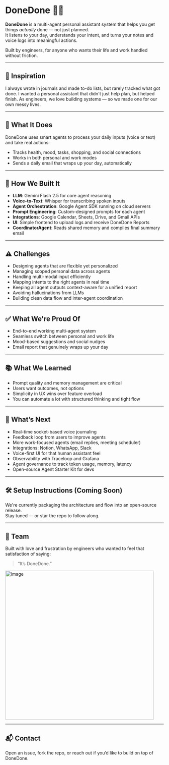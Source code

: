 # DoneDone 🧠✅

**DoneDone** is a multi-agent personal assistant system that helps you get things *actually* done — not just planned.  
It listens to your day, understands your intent, and turns your notes and voice logs into meaningful actions.

Built by engineers, for anyone who wants their life and work handled without friction.

---

## 🧩 Inspiration

I always wrote in journals and made to-do lists, but rarely tracked what got done. I wanted a personal assistant that didn't just help plan, but helped finish. As engineers, we love building systems — so we made one for our own messy lives.

---

## 🚀 What It Does

DoneDone uses smart agents to process your daily inputs (voice or text) and take real actions:
- Tracks health, mood, tasks, shopping, and social connections  
- Works in both personal and work modes  
- Sends a daily email that wraps up your day, automatically  

---

## 🔧 How We Built It

- **LLM**: Gemini Flash 2.5 for core agent reasoning  
- **Voice-to-Text**: Whisper for transcribing spoken inputs  
- **Agent Orchestration**: Google Agent SDK running on cloud servers  
- **Prompt Engineering**: Custom-designed prompts for each agent  
- **Integrations**: Google Calendar, Sheets, Drive, and Gmail APIs  
- **UI**: Simple frontend to upload logs and receive DoneDone Reports  
- **CoordinatorAgent**: Reads shared memory and compiles final summary email  

---

## ⚠️ Challenges

- Designing agents that are flexible yet personalized  
- Managing scoped personal data across agents  
- Handling multi-modal input efficiently  
- Mapping intents to the right agents in real time  
- Keeping all agent outputs context-aware for a unified report  
- Avoiding hallucinations from LLMs  
- Building clean data flow and inter-agent coordination  

---

## ✅ What We're Proud Of

- End-to-end working multi-agent system  
- Seamless switch between personal and work life  
- Mood-based suggestions and social nudges  
- Email report that genuinely wraps up your day  

---

## 📚 What We Learned

- Prompt quality and memory management are critical  
- Users want outcomes, not options  
- Simplicity in UX wins over feature overload  
- You can automate a lot with structured thinking and tight flow  

---

## 🔮 What’s Next

- Real-time socket-based voice journaling  
- Feedback loop from users to improve agents  
- More work-focused agents (email replies, meeting scheduler)  
- Integrations: Notion, WhatsApp, Slack  
- Voice-first UI for that human assistant feel  
- Observability with Traceloop and Grafana  
- Agent governance to track token usage, memory, latency  
- Open-source Agent Starter Kit for devs  

---

## 🛠 Setup Instructions (Coming Soon)

We're currently packaging the architecture and flow into an open-source release.  
Stay tuned — or star the repo to follow along.

---

## 👥 Team

Built with love and frustration by engineers who wanted to feel that satisfaction of saying:  
> “It’s DoneDone.”

<img width="472" alt="image" src="https://github.com/user-attachments/assets/694bf0e3-b98c-4431-b52b-e7d6267b59dd" />


---

## 📬 Contact

Open an issue, fork the repo, or reach out if you’d like to build on top of DoneDone.

